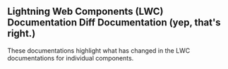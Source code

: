 
Lightning Web Components (LWC) Documentation Diff Documentation (yep, that's right.)
------------

These documentations highlight what has changed in the LWC documentations for individual components.
